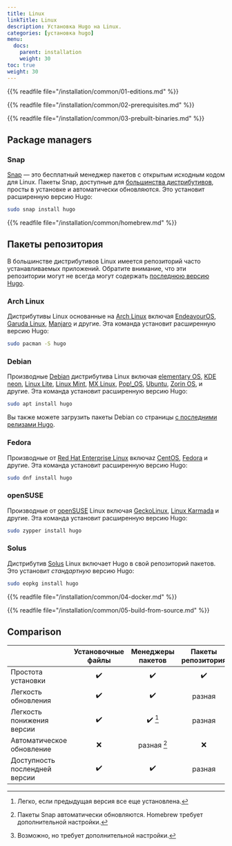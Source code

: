 ```yaml
---
title: Linux
linkTitle: Linux
description: Установка Hugo на Linux.
categories: [установка hugo]
menu:
  docs:
    parent: installation
    weight: 30
toc: true
weight: 30
---
```

{{% readfile file="/installation/common/01-editions.md" %}}

{{% readfile file="/installation/common/02-prerequisites.md" %}}

{{% readfile file="/installation/common/03-prebuilt-binaries.md" %}}

## Package managers

### Snap

[Snap] — это бесплатный менеджер пакетов с открытым исходным кодом для Linux. Пакеты Snap, доступные для [большинства дистрибутивов], просты в установке и автоматически обновляются. Это установит расширенную версию Hugo:

```sh
sudo snap install hugo
```

[большинства дистрибутивов]: https://snapcraft.io/docs/installing-snapd
[Snap]: https://snapcraft.io/

{{% readfile file="/installation/common/homebrew.md" %}}

## Пакеты репозитория

В большинстве дистрибутивов Linux имеется репозиторий часто устанавливаемых приложений. Обратите внимание, что эти репозитории могут не всегда могут содержать [последнюю версию Hugo].

[последнюю версию Hugo]: https://github.com/gohugoio/hugo/releases/latest

### Arch Linux

Дистрибутивы Linux основанные на [Arch Linux] включая [EndeavourOS], [Garuda Linux], [Manjaro] и другие. Эта команда установит расширенную версию Hugo:

```sh
sudo pacman -S hugo
```

[Arch Linux]: https://archlinux.org/
[EndeavourOS]: https://endeavouros.com/
[Manjaro]: https://manjaro.org/
[Garuda Linux]: https://garudalinux.org/

### Debian

Производные [Debian] дистрибутива Linux включая [elementary OS], [KDE neon], [Linux Lite], [Linux Mint], [MX Linux], [Pop!_OS], [Ubuntu], [Zorin OS], и другие. Эта команда установит расширенную версию Hugo:

```sh
sudo apt install hugo
```

Вы также можете загрузить пакеты Debian со страницы [с последними релизами Hugo].

[с последними релизами Hugo]: https://github.com/gohugoio/hugo/releases/latest

[Debian]: https://www.debian.org/
[elementary OS]: https://elementary.io/
[KDE neon]: https://neon.kde.org/
[Linux Lite]: https://www.linuxliteos.com/
[Linux Mint]: https://linuxmint.com/
[MX Linux]: https://mxlinux.org/
[Pop!_OS]: https://pop.system76.com/
[Ubuntu]: https://ubuntu.com/
[Zorin OS]: https://zorin.com/os/

### Fedora

Производные от [Red Hat Enterprise Linux] включаz [CentOS], [Fedora] и другие. Эта команда установит расширенную версию Hugo:


```sh
sudo dnf install hugo
```

[CentOS]: https://www.centos.org/
[Fedora]: https://getfedora.org/
[Red Hat Enterprise Linux]: https://www.redhat.com/

### openSUSE

Производные от [openSUSE] Linux включая [GeckoLinux], [Linux Karmada] и другие. Эта команда установит расширенную версию Hugo:


```sh
sudo zypper install hugo
```

[GeckoLinux]: https://geckolinux.github.io/
[Linux Karmada]: https://linuxkamarada.com/
[openSUSE]: https://www.opensuse.org/

### Solus

Дистрибутив [Solus] Linux включает Hugo в свой репозиторий пакетов. Это установит _стандартную_ версию Hugo:

```sh
sudo eopkg install hugo
```

[Solus]: https://getsol.us/home/

{{% readfile file="/installation/common/04-docker.md" %}}

{{% readfile file="/installation/common/05-build-from-source.md" %}}

## Comparison

||Установочные файлы|Менеджеры пакетов|Пакеты репозитория|Docker|Сборка из исходников
:--|:--:|:--:|:--:|:--:|:--:
Простота установки|:heavy_check_mark:|:heavy_check_mark:|:heavy_check_mark:|:heavy_check_mark:|:heavy_check_mark:
Легкость обновления|:heavy_check_mark:|:heavy_check_mark:|разная|:heavy_check_mark:|:heavy_check_mark:
Легкость понижения версии|:heavy_check_mark:|:heavy_check_mark: [^1]|разная|:heavy_check_mark:|:heavy_check_mark:
Автоматическое обновление|:x:|разная [^2]|:x:|:x: [^3]|:x:
Доступность послендней версии|:heavy_check_mark:|:heavy_check_mark:|разная|:heavy_check_mark:|:heavy_check_mark:

[^1]:Легко, если предыдущая версия все еще установлена.
[^2]: Пакеты Snap автоматически обновляются. Homebrew требует дополнительной настройки.
[^3]: Возможно, но требует дополнительной настройки.
